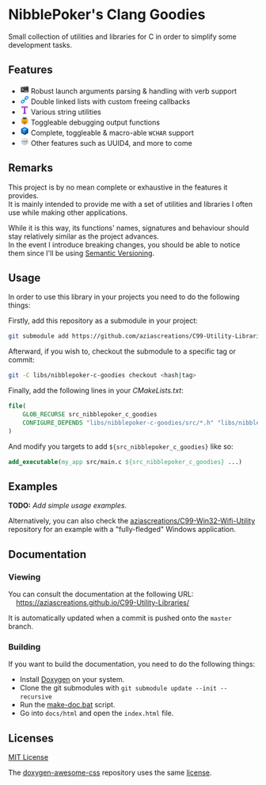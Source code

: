 # NibblePoker's Clang Goodies
Small collection of utilities and libraries for C in order to simplify some development tasks.

## Features
* ![](docs/images/console.png) Robust launch arguments parsing & handling with verb support
* ![](docs/images/chain.png) Double linked lists with custom freeing callbacks
* ![](docs/images/text.png) Various string utilities
* ![](docs/images/bug.png) Toggleable debugging output functions
* ![](docs/images/module.png) Complete, toggleable & macro-able `WCHAR` support
* ![](docs/images/view_more.png) Other features such as UUID4, and more to come

## Remarks
This project is by no mean complete or exhaustive in the features it provides.<br>
It is mainly intended to provide me with a set of utilities and libraries I often use while making other applications.

While it is this way, its functions' names, signatures and behaviour should stay relatively similar as the project
advances.<br>
In the event I introduce breaking changes, you should be able to notice them since I'll be using
[Semantic Versioning](https://semver.org/).

## Usage
In order to use this library in your projects you need to do the following things:

Firstly, add this repository as a submodule in your project:
```bash
git submodule add https://github.com/aziascreations/C99-Utility-Libraries.git libs/nibblepoker-c-goodies
```

Afterward, if you wish to, checkout the submodule to a specific tag or commit:
```bash
git -C libs/nibblepoker-c-goodies checkout <hash|tag>
```

Finally, add the following lines in your *CMakeLists.txt*:
```cmake
file(
    GLOB_RECURSE src_nibblepoker_c_goodies
    CONFIGURE_DEPENDS "libs/nibblepoker-c-goodies/src/*.h" "libs/nibblepoker-c-goodies/src/*.c"
)
```
And modify you targets to add `${src_nibblepoker_c_goodies}` like so:
```cmake
add_executable(my_app src/main.c ${src_nibblepoker_c_goodies} ...)
```

## Examples
**TODO:** *Add simple usage examples.*

Alternatively, you can also check the [aziascreations/C99-Win32-Wifi-Utility](https://github.com/aziascreations/C99-Win32-Wifi-Utility)
repository for an example with a "fully-fledged" Windows application.

## Documentation

### Viewing
You can consult the documentation at the following URL:<br>
&nbsp;&nbsp;&nbsp;&nbsp;https://aziascreations.github.io/C99-Utility-Libraries/

It is automatically updated when a commit is pushed onto the `master` branch.

### Building
If you want to build the documentation, you need to do the following things:
* Install [Doxygen](https://www.doxygen.nl/) on your system.
* Clone the git submodules with `git submodule update --init --recursive`
* Run the [make-doc.bat](https://github.com/aziascreations/C99-Utility-Libraries/blob/master/make-doc.bat) script.
* Go into `docs/html` and open the `index.html` file.


## Licenses
[MIT License](https://github.com/aziascreations/C99-Utility-Libraries/blob/master/LICENSE)

The [doxygen-awesome-css](https://github.com/jothepro/doxygen-awesome-css) repository uses the same
[license](https://github.com/jothepro/doxygen-awesome-css/blob/main/LICENSE).
